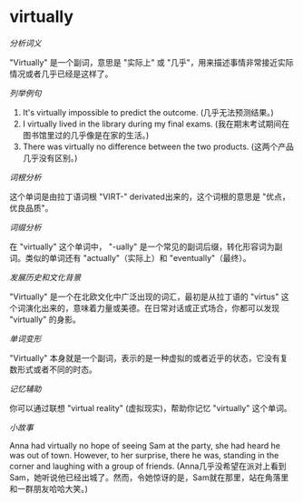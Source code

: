 # virtually

_分析词义_

  

"Virtually" 是一个副词，意思是 "实际上" 或 "几乎"，用来描述事情非常接近实际情况或者几乎已经是这样了。

  

_列举例句_

  

1.  It's virtually impossible to predict the outcome. (几乎无法预测结果。)
2.  I virtually lived in the library during my final exams. (我在期末考试期间在图书馆里过的几乎像是在家的生活。)
3.  There was virtually no difference between the two products. (这两个产品几乎没有区别。)

  

_词根分析_

  

这个单词是由拉丁语词根 "VIRT-" derivated出来的，这个词根的意思是 "优点，优良品质"。

  

_词缀分析_

  

在 "virtually" 这个单词中， "-ually" 是一个常见的副词后缀，转化形容词为副词。类似的单词还有 "actually"（实际上）和 "eventually"（最终）。

  

_发展历史和文化背景_

  

"Virtually" 是一个在北欧文化中广泛出现的词汇，最初是从拉丁语的 "virtus" 这个词演化出来的，意味着力量或美德。在日常对话或正式场合，你都可以发现 "virtually" 的身影。

  

_单词变形_

  

"Virtually" 本身就是一个副词，表示的是一种虚拟的或者近乎的状态，它没有复数形式或者不同的时态。

  

_记忆辅助_

  

你可以通过联想 "virtual reality" (虚拟现实)，帮助你记忆 "virtually" 这个单词。

  

_小故事_

  

Anna had virtually no hope of seeing Sam at the party, she had heard he was out of town. However, to her surprise, there he was, standing in the corner and laughing with a group of friends. (Anna几乎没希望在派对上看到Sam，她听说他已经出城了。然而，令她惊讶的是，Sam就在那里，站在角落里和一群朋友哈哈大笑。)
